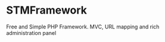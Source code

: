 STMFramework
============

Free and Simple PHP Framework. MVC, URL mapping and rich administration panel
